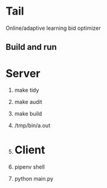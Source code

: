 # Tail
Online/adaptive learning bid optimizer

## Build and run
# Server
1. make tidy
2. make audit
3. make build
4. /tmp/bin/a.out

5. # Client
6. pipenv shell
7. python main.py
